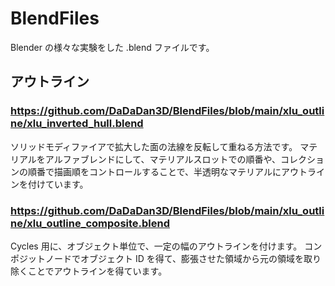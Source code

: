 # BlendFiles

Blender の様々な実験をした .blend ファイルです。

## アウトライン
### https://github.com/DaDaDan3D/BlendFiles/blob/main/xlu_outline/xlu_inverted_hull.blend
ソリッドモディファイアで拡大した面の法線を反転して重ねる方法です。
マテリアルをアルファブレンドにして、マテリアルスロットでの順番や、コレクションの順番で描画順をコントロールすることで、半透明なマテリアルにアウトラインを付けています。

### https://github.com/DaDaDan3D/BlendFiles/blob/main/xlu_outline/xlu_outline_composite.blend
Cycles 用に、オブジェクト単位で、一定の幅のアウトラインを付けます。
コンポジットノードでオブジェクト ID を得て、膨張させた領域から元の領域を取り除くことでアウトラインを得ています。
